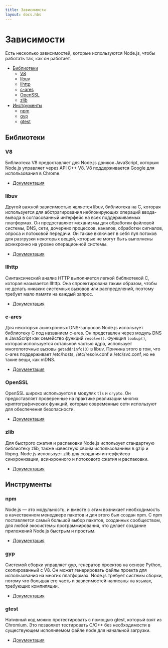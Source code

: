 ```yaml
---
title: Зависимости
layout: docs.hbs
---
```


# Зависимости

Есть несколько зависимостей, которые используются Node.js, чтобы работать так, как он работает.

* [Библиотеки](#libraries)
  * [V8](#v8)
  * [libuv](#libuv)
  * [llhttp](#llhttp)
  * [c-ares](#c-ares)
  * [OpenSSL](#openssl)
  * [zlib](#zlib)
* [Инструменты](#tools)
  * [npm](#npm)
  * [gyp](#gyp)
  * [gtest](#gtest)

## Библиотеки

### V8

Библиотека V8 предоставляет для Node.js движок JavaScript, которым Node.js управляет
через API C++ V8. V8 поддерживается Google для использования в Chrome.

* [Документация](https://v8.dev/docs/)

### libuv

Другой важной зависимостью является libuv, библиотека на C, которая используется для
абстрагирования неблокирующих операций ввода-вывода в согласованный интерфейс на всех
поддерживаемых платформах. Он предоставляет механизмы для обработки файловой системы, DNS,
сети, дочерних процессов, каналов, обработки сигналов, опроса и потоковой передачи.
Он также включает в себя пул потоков для разгрузки некоторых вещей, которые не могут быть
выполнены асинхронно на уровне операционной системы.

* [Документация](http://docs.libuv.org/)

### llhttp

Синтаксический анализ HTTP выполняется легкой библиотекой C, которая называется llhttp.
Она спроектирована таким образом, чтобы не делать никаких системных вызовов или распределений,
поэтому требует мало памяти на каждый запрос.

* [Документация](https://github.com/nodejs/llhttp)

### c-ares

Для некоторых асинхронных DNS-запросов Node.js использует библиотеку C под названием c-ares.
Он представлен через модуль DNS в JavaScript как семейство функций `resolve()`. Функция `lookup()`,
которая используется остальной частью ядра, использует многопоточные вызовы `getaddrinfo(3)` в libuv.
Причина этого в том, что c-ares поддерживает /etc/hosts, /etc/resolv.conf и /etc/svc.conf,
но не такие вещи, как mDNS.

* [Документация](https://c-ares.haxx.se/docs.html)

### OpenSSL

OpenSSL широко используется в модулях `tls` и `crypto`. Он предоставляет проверенные на практике реализации
многих криптографических функций, которые современные сети используют для обеспечения безопасности.

* [Документация](https://www.openssl.org/docs/)

### zlib

Для быстрого сжатия и распаковки Node.js использует стандартную библиотеку zlib, также известную своим
использованием в gzip и libpng. Node.js использует zlib для создания интерфейсов синхронизации,
асинхронного и потокового сжатия и распаковки.

* [Документация](https://www.zlib.net/manual.html)

## Инструменты

### npm

Node.js ― это модульность, и вместе с этим возникает необходимость в качественном менеджере пакетов и
для этого был создан npm. С npm поставляется самый большой выбор пакетов, созданных сообществом,
для любой экосистемы программирования, что делает создание приложений Node.js быстрым и простым.

* [Документация](https://docs.npmjs.com/)

### gyp

Системой сборки управляет gyp, генератор проектов на основе Python, скопированный с V8. Он может
генерировать файлы проекта для использования на многих платформах. Node.js требует системы сборки,
потому что большая его часть и зависимостей написаны на языках, требующих компиляции.

* [Документация](https://gyp.gsrc.io/docs/UserДокументация.md)

### gtest

Нативный код можно протестировать с помощью gtest, который взят из Chromium. Это позволяет
тестировать C/C++ без необходимости в существующем исполняемом файле node для начальной загрузки.

* [Документация](https://code.google.com/p/googletest/wiki/V1_7_Документация)
